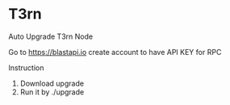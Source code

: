 # T3rn
Auto Upgrade T3rn Node

Go to https://blastapi.io create account to have API KEY for RPC

Instruction

1. Download upgrade
2. Run it by ./upgrade
